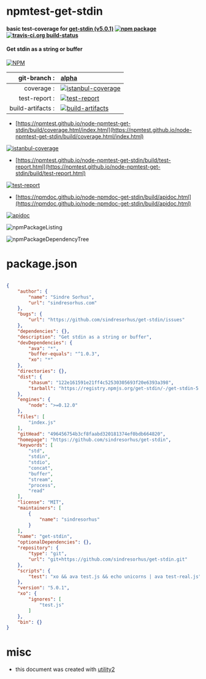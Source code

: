 # npmtest-get-stdin

#### basic test-coverage for  [get-stdin (v5.0.1)](https://github.com/sindresorhus/get-stdin)  [![npm package](https://img.shields.io/npm/v/npmtest-get-stdin.svg?style=flat-square)](https://www.npmjs.org/package/npmtest-get-stdin) [![travis-ci.org build-status](https://api.travis-ci.org/npmtest/node-npmtest-get-stdin.svg)](https://travis-ci.org/npmtest/node-npmtest-get-stdin)

#### Get stdin as a string or buffer

[![NPM](https://nodei.co/npm/get-stdin.png?downloads=true&downloadRank=true&stars=true)](https://www.npmjs.com/package/get-stdin)

| git-branch : | [alpha](https://github.com/npmtest/node-npmtest-get-stdin/tree/alpha)|
|--:|:--|
| coverage : | [![istanbul-coverage](https://npmtest.github.io/node-npmtest-get-stdin/build/coverage.badge.svg)](https://npmtest.github.io/node-npmtest-get-stdin/build/coverage.html/index.html)|
| test-report : | [![test-report](https://npmtest.github.io/node-npmtest-get-stdin/build/test-report.badge.svg)](https://npmtest.github.io/node-npmtest-get-stdin/build/test-report.html)|
| build-artifacts : | [![build-artifacts](https://npmtest.github.io/node-npmtest-get-stdin/glyphicons_144_folder_open.png)](https://github.com/npmtest/node-npmtest-get-stdin/tree/gh-pages/build)|

- [https://npmtest.github.io/node-npmtest-get-stdin/build/coverage.html/index.html](https://npmtest.github.io/node-npmtest-get-stdin/build/coverage.html/index.html)

[![istanbul-coverage](https://npmtest.github.io/node-npmtest-get-stdin/build/screenCapture.buildCi.browser.%252Ftmp%252Fbuild%252Fcoverage.lib.html.png)](https://npmtest.github.io/node-npmtest-get-stdin/build/coverage.html/index.html)

- [https://npmtest.github.io/node-npmtest-get-stdin/build/test-report.html](https://npmtest.github.io/node-npmtest-get-stdin/build/test-report.html)

[![test-report](https://npmtest.github.io/node-npmtest-get-stdin/build/screenCapture.buildCi.browser.%252Ftmp%252Fbuild%252Ftest-report.html.png)](https://npmtest.github.io/node-npmtest-get-stdin/build/test-report.html)

- [https://npmdoc.github.io/node-npmdoc-get-stdin/build/apidoc.html](https://npmdoc.github.io/node-npmdoc-get-stdin/build/apidoc.html)

[![apidoc](https://npmdoc.github.io/node-npmdoc-get-stdin/build/screenCapture.buildCi.browser.%252Ftmp%252Fbuild%252Fapidoc.html.png)](https://npmdoc.github.io/node-npmdoc-get-stdin/build/apidoc.html)

![npmPackageListing](https://npmtest.github.io/node-npmtest-get-stdin/build/screenCapture.npmPackageListing.svg)

![npmPackageDependencyTree](https://npmtest.github.io/node-npmtest-get-stdin/build/screenCapture.npmPackageDependencyTree.svg)



# package.json

```json

{
    "author": {
        "name": "Sindre Sorhus",
        "url": "sindresorhus.com"
    },
    "bugs": {
        "url": "https://github.com/sindresorhus/get-stdin/issues"
    },
    "dependencies": {},
    "description": "Get stdin as a string or buffer",
    "devDependencies": {
        "ava": "*",
        "buffer-equals": "^1.0.3",
        "xo": "*"
    },
    "directories": {},
    "dist": {
        "shasum": "122e161591e21ff4c52530305693f20e6393a398",
        "tarball": "https://registry.npmjs.org/get-stdin/-/get-stdin-5.0.1.tgz"
    },
    "engines": {
        "node": ">=0.12.0"
    },
    "files": [
        "index.js"
    ],
    "gitHead": "496456754b3cf8faabd320181374ef0bdb664820",
    "homepage": "https://github.com/sindresorhus/get-stdin",
    "keywords": [
        "std",
        "stdin",
        "stdio",
        "concat",
        "buffer",
        "stream",
        "process",
        "read"
    ],
    "license": "MIT",
    "maintainers": [
        {
            "name": "sindresorhus"
        }
    ],
    "name": "get-stdin",
    "optionalDependencies": {},
    "repository": {
        "type": "git",
        "url": "git+https://github.com/sindresorhus/get-stdin.git"
    },
    "scripts": {
        "test": "xo && ava test.js && echo unicorns | ava test-real.js"
    },
    "version": "5.0.1",
    "xo": {
        "ignores": [
            "test.js"
        ]
    },
    "bin": {}
}
```



# misc
- this document was created with [utility2](https://github.com/kaizhu256/node-utility2)
